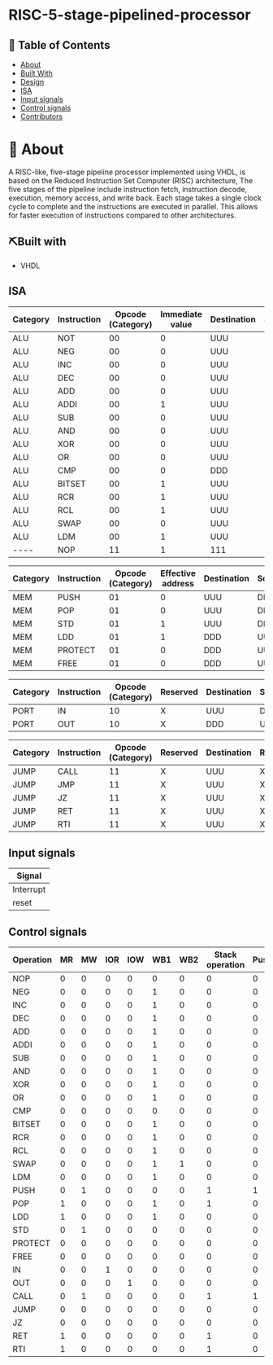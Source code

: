 # RISC-5-stage-pipelined-processor

## 📝 Table of Contents

- [About](#About)
- [Built With](#Built-With)
- [Design](#Design)
- [ISA](#ISA)
- [Input signals](#Input-signals)
- [Control signals](#Control-signals)
- [Contributors](#Contributors)

# 📑 About

A RISC-like, five-stage pipeline processor implemented using VHDL, is based on the Reduced Instruction Set Computer (RISC) architecture, The five stages of the pipeline include instruction fetch, instruction decode, execution, memory access, and write back. Each stage takes a single clock cycle to complete and the instructions are executed in parallel. This allows for faster execution of instructions compared to other architectures.

## ⛏️Built with
- VHDL

## ISA

| Category       | Instruction | Opcode (Category) | Immediate value | Destination | Source1     | Source2     | function  |
| -------------- | ----------- | ----------------- | --------------- | ------------| ----------- | ----------- | --------- |
| ALU            | NOT         | 00                | 0               | UUU         | UUU         | DDD         | 0000      |
| ALU            | NEG         | 00                | 0               | UUU         | UUU         | DDD         | 0001      |
| ALU            | INC         | 00                | 0               | UUU         | UUU         | DDD         | 0010      |
| ALU            | DEC         | 00                | 0               | UUU         | UUU         | DDD         | 0011      |
| ALU            | ADD         | 00                | 0               | UUU         | UUU         | UUU         | 0100      |
| ALU            | ADDI        | 00                | 1               | UUU         | UUU         | DDD         | 0101      |
| ALU            | SUB         | 00                | 0               | UUU         | UUU         | UUU         | 0110      |
| ALU            | AND         | 00                | 0               | UUU         | UUU         | UUU         | 0111      |
| ALU            | XOR         | 00                | 0               | UUU         | UUU         | UUU         | 1000      |
| ALU            | OR          | 00                | 0               | UUU         | UUU         | UUU         | 1001      |
| ALU            | CMP         | 00                | 0               | DDD         | UUU         | UUU         | 1010      |
| ALU            | BITSET      | 00                | 1               | UUU         | DDD         | DDD         | 1011      |
| ALU            | RCR         | 00                | 1               | UUU         | UUU         | DDD         | 1100      |
| ALU            | RCL         | 00                | 1               | UUU         | UUU         | DDD         | 1101      |
| ALU            | SWAP        | 00                | 0               | UUU         | UUU         | DDD         | 1110      |
| ALU            | LDM         | 00                | 1               | UUU         | DDD         | DDD         | 1111      |
| ----           | NOP         | 11                | 1               | 111         | 111         | 111         | 1111      |

| Category       | Instruction | Opcode (Category) | Effective address | Destination | Source   | Function | EA Low  |
| -------------- | ----------- | ----------------- | ----------------- | ------------| -------- | -------  | ------- |
| MEM            | PUSH        | 01                | 0                 | UUU         | DDD      | 000      | UUUU    | 
| MEM            | POP         | 01                | 0                 | UUU         | DDD      | 001      | UUUU    | 
| MEM            | STD         | 01                | 1                 | UUU         | DDD      | 010      | UUUU    | 
| MEM            | LDD         | 01                | 1                 | DDD         | UUU      | 011      | UUUU    | 
| MEM            | PROTECT     | 01                | 0                 | DDD         | UUU      | 100      | UUUU    | 
| MEM            | FREE        | 01                | 0                 | DDD         | UUU      | 110      | UUUU    | 



| Category       | Instruction | Opcode (Category) |Reserved | Destination   | Source   | Function | Reserved  |
| -------------- | ----------  | ----------------- |-------- |-------------  | -------- | -------- |---------- |
| PORT           | IN          | 10                |    X    | UUU           | DDD      | XX0      | XXXX      |
| PORT           | OUT         | 10                |    X    | DDD           | UUU      | XX1      | XXXX      |

| Category       | Instruction   | Opcode (Category) |Reserved  |Destination   |Reserved   |Function  |Reserved |
| -------------- | ----------    | ----------------- |--------- |------------- |---------- | -------  |-------- |
|  JUMP          | CALL          | 11                |   X      |UUU           |XXX        | 000      |XXXX     |
|  JUMP          | JMP           | 11                |   X      |UUU           |XXX        | 001      |XXXX     |
|  JUMP          | JZ            | 11                |   X      |UUU           |XXX        | 010      |XXXX     |
|  JUMP          | RET           | 11                |   X      |UUU           |XXX        | 011      |XXXX     |
|  JUMP          | RTI           | 11                |   X      |UUU           |XXX        | 100      |XXXX     |




## Input signals

| Signal    |
| --------- |
| Interrupt |
| reset     |



## Control signals
| Operation | MR | MW | IOR | IOW | WB1 | WB2 |  Stack operation | Push/Pop  | JUMP | CALL | RSTCTRL | ALU  | PROTECT | FREE | 
| ----------|--- | ---|-----|---- | ----|-----|------------------|-----------|------| -----|-------- |------| ------- | ---- |
| NOP       | 0  | 0  |  0  |  0  | 0   | 0   | 0                | 0         | 0    | 0    | 0       | 0    |  0      | 0    |
| NEG       | 0  | 0  |  0  |   0 | 1   | 0   | 0                | 0         | 0    | 0    | 0       | 1    |  0      | 0    |
| INC       | 0  | 0  |   0 |   0 | 1   | 0   | 0                | 0         | 0    | 0    | 0       | 1    |  0      | 0    |
| DEC       | 0  | 0  |   0 |   0 | 1   | 0   | 0                | 0         | 0    | 0    | 0       | 1    |  0      | 0    |
| ADD       | 0  | 0  |   0 |   0 | 1   | 0   | 0                | 0         | 0    | 0    | 0       | 1    |  0      | 0    |
| ADDI      | 0  | 0  |   0 |   0 | 1   | 0   | 0                | 0         | 0    | 0    | 0       | 1    |  0      | 0    |
| SUB       | 0  | 0  |   0 |   0 | 1   | 0   | 0                | 0         | 0    | 0    | 0       | 1    |  0      | 0    |
| AND       | 0  | 0  |   0 |   0 | 1   | 0   | 0                | 0         | 0    | 0    | 0       | 1    |  0      | 0    |
| XOR       | 0  | 0  |   0 |   0 | 1   | 0   | 0                | 0         | 0    | 0    | 0       | 1    |  0      | 0    |
| OR        | 0  | 0  |   0 |   0 | 1   | 0   | 0                | 0         | 0    | 0    | 0       | 1    |  0      | 0    |
| CMP       | 0  | 0  |   0 |   0 | 0   | 0   | 0                | 0         | 0    | 0    | 0       | 1    |  0      | 0    |
| BITSET    | 0  | 0  |   0 |   0 | 1   | 0   | 0                | 0         | 0    | 0    | 0       | 1    |  0      | 0    |
| RCR       | 0  | 0  |   0 |   0 | 1   | 0   | 0                | 0         | 0    | 0    | 0       | 1    |  0      | 0    |
| RCL       | 0  | 0  |   0 |   0 | 1   | 0   | 0                | 0         | 0    | 0    | 0       | 1    |  0      | 0    |
| SWAP      | 0  | 0  |   0 |   0 | 1   | 1   | 0                | 0         | 0    | 0    | 0       | 1    |  0      | 0    |
| LDM       | 0  | 0  |   0 |   0 | 1   | 0   | 0                | 0         | 0    | 0    | 0       | 1    |  0      | 0    |
| PUSH      | 0  | 1  |   0 |   0 | 0   | 0   | 1                | 1         | 0    | 0    | 0       | 0    |  0      | 0    |
| POP       | 1  | 0  |   0 |   0 | 1   | 0   | 1                | 0         | 0    | 0    | 0       | 0    |  0      | 0    |
| LDD       | 1  | 0  |   0 |   0 | 1   | 0   | 0                | 0         | 0    | 0    | 0       | 0    |  0      | 0    |
| STD       | 0  | 1  |   0 |   0 | 0   | 0   | 0                | 0         | 0    | 0    | 0       | 0    |  0      | 0    |
| PROTECT   | 0  | 0  |   0 |   0 | 0   | 0   | 0                | 0         | 0    | 0    | 0       | 0    |  1      | 0    |
| FREE      | 0  | 0  |   0 |   0 | 0   | 0   | 0                | 0         | 0    | 0    | 0       | 0    |  0      | 1    |
| IN        | 0  | 0  |   1 |   0 | 0   | 0   | 0                | 0         | 0    | 0    | 0       | 0    |  0      | 0    |
| OUT       | 0  | 0  |   0 |   1 | 0   | 0   | 0                | 0         | 0    | 0    | 0       | 0    |  0      | 0    |
| CALL      | 0  | 1  |   0 |   0 | 0   | 0   | 1                | 1         | 0    | 0    | 0       | 0    |  0      | 0    |
| JUMP      | 0  | 0  |   0 |   0 | 0   | 0   | 0                | 0         | 1    | 0    | 0       | 0    |  0      | 0    |
| JZ        | 0  | 0  |   0 |   0 | 0   | 0   | 0                | 0         | 1    | 0    | 0       | 0    |  0      | 0    |
| RET       | 1  | 0  |   0 |   0 | 0   | 0   | 1                | 0         | 0    | 0    | 0       | 0    |  0      | 0    |
| RTI       | 1  | 0  |   0 |   0 | 0   | 0   | 1                | 0         | 0    | 0    | 0       | 0    |  0      | 0    |



